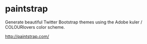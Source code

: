 paintstrap
==========

Generate beautiful Twitter Bootstrap themes using the Adobe kuler / COLOURlovers color scheme.

http://paintstrap.com/
